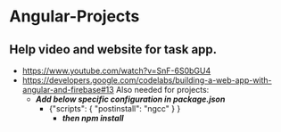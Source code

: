 # Angular-Projects

## Help video and website for task app.
- https://www.youtube.com/watch?v=SnF-6S0bGU4
- https://developers.google.com/codelabs/building-a-web-app-with-angular-and-firebase#13
Also needed for projects: 
  - ***Add below specific configuration in package.json***
    - {"scripts": { "postinstall": "ngcc" } }
       - ***then npm install***


